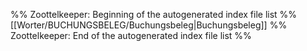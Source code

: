 %% Zoottelkeeper: Beginning of the autogenerated index file list  %%
 [[Worter/BUCHUNGSBELEG/Buchungsbeleg|Buchungsbeleg]]
%% Zoottelkeeper: End of the autogenerated index file list  %%
